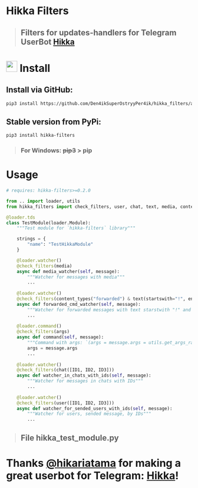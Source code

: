 # Hikka Filters

>## Filters for updates-handlers for Telegram UserBot [Hikka](https://github.com/hikariatama/Hikka)
#
# <img width="30" height="30" src="https://img.icons8.com/external-sbts2018-outline-color-sbts2018/58/external-install-basic-ui-elements-2.3-sbts2018-outline-color-sbts2018.png" alt="external-install-basic-ui-elements-2.3-sbts2018-outline-color-sbts2018"/> Install

## Install via GitHub:
``` bash
pip3 install https://github.com/Den4ikSuperOstryyPer4ik/hikka_filters/archive/main.zip --upgrade
```

## Stable version from PyPi:
``` bash
pip3 install hikka-filters
```
>### For Windows: <s>pip3</s> > <b>pip</b>
#
# Usage
``` python
# requires: hikka-filters>=0.2.0

from .. import loader, utils
from hikka_filters import check_filters, user, chat, text, media, content_types, args

@loader.tds
class TestModule(loader.Module):
    """Test module for `hikka-filters` library"""

    strings = {
        "name": "TestHikkaModule"
    }

    @loader.watcher()
    @check_filters(media)
    async def media_watcher(self, message):
        """Watcher for messages with media"""
        ...
    
    @loader.watcher()
    @check_filters(content_types("forwarded") & text(startswith="!", endswith="cmd", lower=True))
    async def forwarded_cmd_watcher(self, message):
        """Watcher for forwarded messages with text starstwith "!" and endswith "cmd" """
        ...
    
    @loader.command()
    @check_filters(args)
    async def command(self, message):
        """Command with args: `(args = message.args = utils.get_args_raw(message))`"""
        args = message.args
        ...
    
    @loader.watcher()
    @check_filters(chat([ID1, ID2, ID3]))
    async def watcher_in_chats_with_ids(self, message):
        """Watcher for messages in chats with IDs"""
        ...
    
    @loader.watcher()
    @check_filters(user([ID1, ID2, ID3]))
    async def watcher_for_sended_users_with_ids(self, message):
        """Watcher for users, sended message, by IDs"""
        ...
```
>## File hikka_test_module.py
#
# Thanks [@hikariatama](https://github.com/hikariatama) for making a great userbot for Telegram: [Hikka](https://hikka.pw/)!